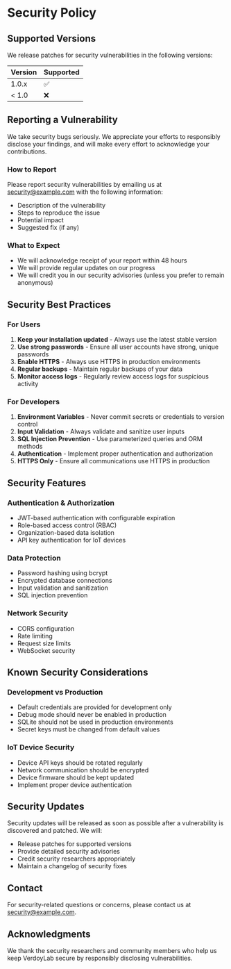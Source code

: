 # Security Policy

## Supported Versions

We release patches for security vulnerabilities in the following versions:

| Version | Supported          |
| ------- | ------------------ |
| 1.0.x   | :white_check_mark: |
| < 1.0   | :x:                |

## Reporting a Vulnerability

We take security bugs seriously. We appreciate your efforts to responsibly disclose your findings, and will make every effort to acknowledge your contributions.

### How to Report

Please report security vulnerabilities by emailing us at [security@example.com](mailto:security@example.com) with the following information:

- Description of the vulnerability
- Steps to reproduce the issue
- Potential impact
- Suggested fix (if any)

### What to Expect

- We will acknowledge receipt of your report within 48 hours
- We will provide regular updates on our progress
- We will credit you in our security advisories (unless you prefer to remain anonymous)

## Security Best Practices

### For Users

1. **Keep your installation updated** - Always use the latest stable version
2. **Use strong passwords** - Ensure all user accounts have strong, unique passwords
3. **Enable HTTPS** - Always use HTTPS in production environments
4. **Regular backups** - Maintain regular backups of your data
5. **Monitor access logs** - Regularly review access logs for suspicious activity

### For Developers

1. **Environment Variables** - Never commit secrets or credentials to version control
2. **Input Validation** - Always validate and sanitize user inputs
3. **SQL Injection Prevention** - Use parameterized queries and ORM methods
4. **Authentication** - Implement proper authentication and authorization
5. **HTTPS Only** - Ensure all communications use HTTPS in production

## Security Features

### Authentication & Authorization

- JWT-based authentication with configurable expiration
- Role-based access control (RBAC)
- Organization-based data isolation
- API key authentication for IoT devices

### Data Protection

- Password hashing using bcrypt
- Encrypted database connections
- Input validation and sanitization
- SQL injection prevention

### Network Security

- CORS configuration
- Rate limiting
- Request size limits
- WebSocket security

## Known Security Considerations

### Development vs Production

- Default credentials are provided for development only
- Debug mode should never be enabled in production
- SQLite should not be used in production environments
- Secret keys must be changed from default values

### IoT Device Security

- Device API keys should be rotated regularly
- Network communication should be encrypted
- Device firmware should be kept updated
- Implement proper device authentication

## Security Updates

Security updates will be released as soon as possible after a vulnerability is discovered and patched. We will:

- Release patches for supported versions
- Provide detailed security advisories
- Credit security researchers appropriately
- Maintain a changelog of security fixes

## Contact

For security-related questions or concerns, please contact us at [security@example.com](mailto:security@example.com).

## Acknowledgments

We thank the security researchers and community members who help us keep VerdoyLab secure by responsibly disclosing vulnerabilities.
